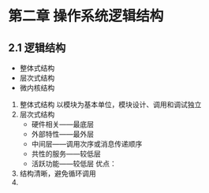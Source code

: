 # 第二章 操作系统逻辑结构
## 2.1 逻辑结构
- 整体式结构
- 层次式结构
- 微内核结构

1. 整体式结构
   以模块为基本单位，模块设计、调用和调试独立
2. 层次式结构
   -  硬件相关——最底层
   -  外部特性——最外层
   -  中间层——调用次序或消息传递顺序
   -  共性的服务——较低层
   -  活跃功能——较低层
  优点：
  1. 结构清晰，避免循环调用
  2.  